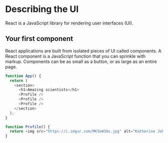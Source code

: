 # Describing the UI

React is a JavaScript library for rendering user interfaces (UI).

## Your first component

React applications are built from isolated pieces of UI called components. A React component is a JavaScript function that you can sprinkle with markup. Components can be as small as a button, or as large as an entire page.

```js
function App() {
  return (
    <section>
      <h1>Amazing scientists</h1>
      <Profile />
      <Profile />
      <Profile />
    </section>
  );
}

function Profile() {
  return <img src="https://i.imgur.com/MK3eW3As.jpg" alt="Katherine Johnson" />;
}
```
